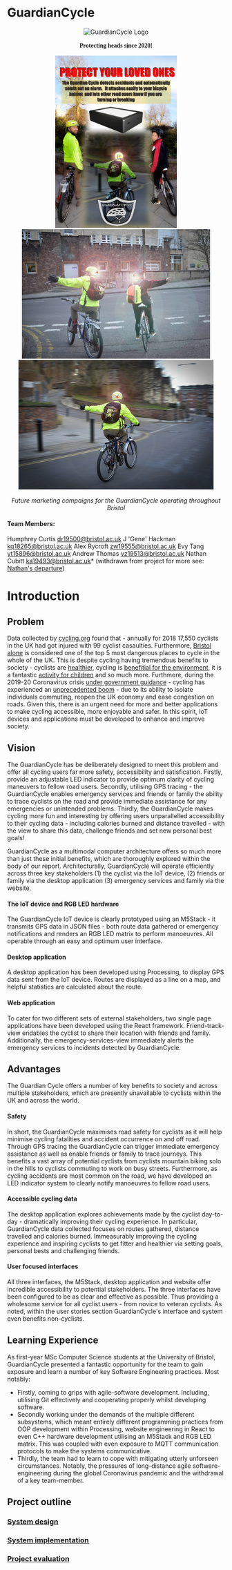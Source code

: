 # GuardianCycle
<p align="center">
<img src="https://friend-track-view.preciouschicken.now.sh/helmetLogo.png" alt="GuardianCycle Logo" width="150" height="150">
</p>

<p align="center">
<strong style="font-family: 'Charm', cursive;">Protecting heads since 2020!</strong>
</p>

<p align="center">
<img src="/portfolio/media/Advert_1.jpg" alt="GuardianCycle Advert 1" height=400>
<img src="/portfolio/media/advert2.jpg" alt="GuardianCycle Advert 2" height=300>
<img src="/portfolio/media/advert3.jpg" alt="GuardianCycle Advert 3" height=300>
<p align="center">
  <i>
  Future marketing campaigns for the GuardianCycle operating throughout Bristol
  </i>
</p>



#### Team Members: 
Humphrey Curtis dr19500@bristol.ac.uk
J 'Gene' Hackman kq18265@bristol.ac.uk 
Alex Rycroft zw19555@bristol.ac.uk 
Evy Tang yt15896@bristol.ac.uk
Andrew Thomas vz19513@bristol.ac.uk
Nathan Cubitt ka19493@bristol.ac.uk* (withdrawn from project for more see: [Nathan's departure](portfolio/project-evaluation.md/#nathans-departure))

# Introduction 


## Problem

Data collected by [cycling.org](https://www.cyclinguk.org/blog/road-casualties-2018-vital-statistics-cycle-campaigning) found that - annually for 2018 17,550 cyclists in the UK had got injured with 99 cyclist casaulties. Furthermore, [Bristol alone](https://www.bristolpost.co.uk/news/bristol-news/bristol-among-top-five-most-1749111) is considered one of the top 5 most dangerous places to cycle in the whole of the UK. This is despite cycling having tremendous benefits to society - cyclists are [healthier](https://www.betterhealth.vic.gov.au/health/healthyliving/cycling-health-benefits), cycling is [benefitial for the environment](https://biofriendlyplanet.com/green-alternatives/transportation/environmental-reasons-to-start-riding-your-bicycle-more/), it is a fantastic [activity for children](https://www.sustrans.org.uk/our-blog/get-active/2019/everyday-walking-and-cycling/the-benefits-of-cycling-for-children-and-families/) and so much more. Furthmore, during the 2019-20 Coronavirus crisis [under government guidance](https://www.independent.co.uk/environment/coronavirus-cycling-ebikes-cars-lockdown-uk-walking-air-pollution-leeds-university-a9521451.html) - cycling has experienced an [unprecedented boom](https://www.theguardian.com/lifeandstyle/2020/may/09/coronavirus-cycling-boom-makes-a-good-bike-hard-to-find) - due to its ability to isolate individuals commuting, reopen the UK economy and ease congestion on roads. Given this, there is an urgent need for more and better applications to make cycling accessible, more enjoyable and safer. In this spirit, IoT devices and applications must be developed to enhance and improve society.

## Vision

The GuardianCycle has be deliberately designed to meet this problem and offer all cycling users far more safety, accessibility and satisfication. Firstly, provide an adjustable LED indicator to provide optimum clarity of cycling maneuvers to fellow road users. Secondly, utilising GPS tracing - the GuardianCycle enables emergency services and friends or family the ability to trace cyclists on the road and provide immediate assistance for any emergencies or unintended problems. Thirdly, the GuardianCycle makes cycling more fun and interesting by offering users unparallelled accessibility to their cycling data - including calories burned and distance travelled - with the view to share this data, challenge friends and set new personal best goals!

GuardianCycle as a multimodal computer architecture offers so much more than just these initial benefits, which are thoroughly explored within the body of our report. Architecturally, GuardianCycle will operate efficiently across three key stakeholders (1) the cyclist via the IoT device, (2) friends or family via the desktop application (3) emergency services and family via the website. 

#### The IoT device and RGB LED hardware

The GuardianCycle IoT device is clearly prototyped using an M5Stack - it transmits GPS data in JSON files - both route data gathered or emergency notifications and renders an RGB LED matrix to perform manoeuvres. All operable through an easy and optimum user interface. 

#### Desktop application

A desktop application has been developed using Processing, to display GPS data sent from the IoT device. Routes are displayed as a line on a map, and helpful statistics are calculated about the route. 

#### Web application

To cater for two different sets of external stakeholders, two single page applications have been developed using the React framework. Friend-track-view endables the cyclist to share their location with friends and family. Additionally, the emergency-services-view immediately alerts the emergency services to incidents detected by GuardianCycle.

## Advantages

The Guardian Cycle offers a number of key benefits to society and across multiple stakeholders, which are presently unavailable to cyclists within the UK and across the world.

#### Safety 

In short, the GuardianCycle maximises road safety for cyclists as it will help minimise cycling fatalities and accident occurrence on and off road. Through GPS tracing the GuardianCycle can trigger immediate emergency assistance as well as enable friends or family to trace journeys. This benefits a vast array of potential cyclists from cyclists mountain biking solo in the hills to cyclists commuting to work on busy streets. Furthermore, as cycling accidents are most common on the road, we have developed an LED indicator system to clearly notify manoeuvres to fellow road users.

#### Accessible cycling data 

The desktop application explores achievements made by the cyclist day-to-day - dramatically improving their cycling experience. In particular, GuardianCycle data collected focuses on routes gathered, distance travelled and calories burned. Immeasurably improving the cycling experience and inspiring cyclists to get fitter and healthier via setting goals, personal bests and challenging friends. 

#### User focused interfaces

All three interfaces, the M5Stack, desktop application and website offer incredible accessibility to potential stakeholders. The three interfaces have been configured to be as clear and effective as possible. Thus providing a wholesome service for all cyclist users - from novice to veteran cyclists. As noted, within the user stories section GuardianCycle's interface and system even benefits non-cyclists. 

## Learning Experience

As first-year MSc Computer Science students at the University of Bristol, GuardianCycle presented a fantastic opportunity for the team to gain exposure and learn a number of key Software Engineering practices. Most notably: 
* Firstly, coming to grips with agile-software development. Including, utilising Git effectively and cooperating properly whilst developing software. 
* Secondly working under the demands of the multiple different subsystems, which meant entirely different programming practices from OOP development within Processing, website engineering in React to even C++ hardware development utilising an M5Stack and RGB LED matrix. This was coupled with even exposure to MQTT communication protocols to make the systems communicative. 
* Thirdly, the team had to learn to cope with mitigating utterly unforseen circumstances. Notably, the pressures of long-distance agile software-engineering during the global Coronavirus pandemic and the withdrawal of a key team-member. 


## Project outline

### [System design](portfolio/system-design.md)
### [System implementation](portfolio/system-implementation.md)
### [Project evaluation](portfolio/project-evaluation.md)


